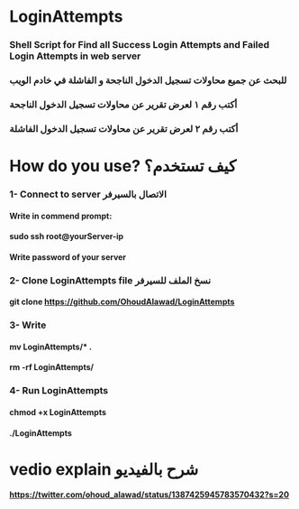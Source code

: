 # LoginAttempts
### Shell Script for Find all Success Login Attempts and Failed Login Attempts in web server
### للبحث عن جميع محاولات تسجيل الدخول الناجحة و الفاشلة في خادم الويب
### أكتب رقم ١ لعرض تقرير عن محاولات تسجيل الدخول الناجحة
### أكتب رقم ٢ لعرض تقرير عن محاولات تسجيل الدخول الفاشلة  
 
# How do you use? كيف تستخدم؟
### 1- Connect to server الاتصال بالسيرفر
#### Write in commend prompt:
#### sudo ssh root@yourServer-ip
#### Write password of your server
### 2- Clone LoginAttempts file نسخ الملف للسيرفر  
#### git clone https://github.com/OhoudAlawad/LoginAttempts
### 3- Write
#### mv LoginAttempts/* .
#### rm -rf LoginAttempts/
### 4- Run LoginAttempts
#### chmod +x LoginAttempts
#### ./LoginAttempts
# vedio explain شرح بالفيديو
#### https://twitter.com/ohoud_alawad/status/1387425945783570432?s=20
